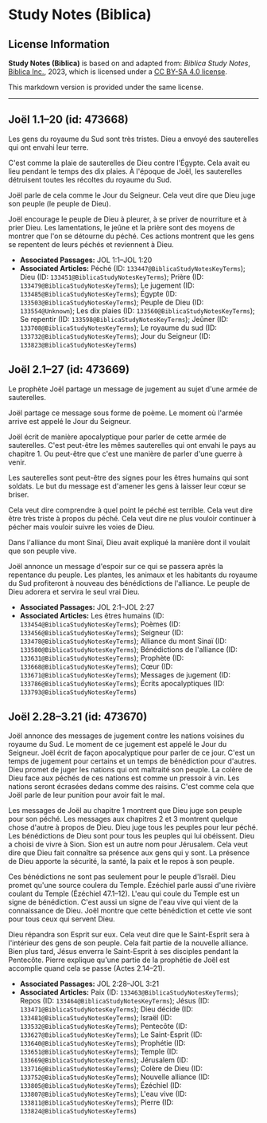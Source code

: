 # Study Notes (Biblica)

## License Information

**Study Notes (Biblica)** is based on and adapted from: _Biblica Study Notes_, [Biblica Inc.](https://www.biblica.com/), 2023, which is licensed under a [CC BY-SA 4.0 license](https://creativecommons.org/licenses/by-sa/4.0/legalcode.en).

This markdown version is provided under the same license.



--------------------------------

## Joël 1.1–20 (id: 473668)

Les gens du royaume du Sud sont très tristes. Dieu a envoyé des sauterelles qui ont envahi leur terre.

C'est comme la plaie de sauterelles de Dieu contre l'Égypte. Cela avait eu lieu pendant le temps des dix plaies. À l'époque de Joël, les sauterelles détruisent toutes les récoltes du royaume du Sud.

Joël parle de cela comme le Jour du Seigneur. Cela veut dire que Dieu juge son peuple (le peuple de Dieu).

Joël encourage le peuple de Dieu à pleurer, à se priver de nourriture et à prier Dieu. Les lamentations, le jeûne et la prière sont des moyens de montrer que l'on se détourne du péché. Ces actions montrent que les gens se repentent de leurs péchés et reviennent à Dieu.

* **Associated Passages:** JOL 1:1–JOL 1:20
* **Associated Articles:** Péché (ID: `133447@BiblicaStudyNotesKeyTerms`); Dieu (ID: `133451@BiblicaStudyNotesKeyTerms`); Prière (ID: `133479@BiblicaStudyNotesKeyTerms`); Le jugement (ID: `133485@BiblicaStudyNotesKeyTerms`); Égypte (ID: `133503@BiblicaStudyNotesKeyTerms`); Peuple de Dieu (ID: `133554@Unknown`); Les dix plaies (ID: `133560@BiblicaStudyNotesKeyTerms`); Se repentir (ID: `133598@BiblicaStudyNotesKeyTerms`); Jeûner (ID: `133708@BiblicaStudyNotesKeyTerms`); Le royaume du sud (ID: `133732@BiblicaStudyNotesKeyTerms`); Jour du Seigneur (ID: `133823@BiblicaStudyNotesKeyTerms`)

## Joël 2.1–27 (id: 473669)

Le prophète Joël partage un message de jugement au sujet d'une armée de sauterelles.

Joël partage ce message sous forme de poème. Le moment où l'armée arrive est appelé le Jour du Seigneur.

Joël écrit de manière apocalyptique pour parler de cette armée de sauterelles. C'est peut\-être les mêmes sauterelles qui ont envahi le pays au chapitre 1\. Ou peut\-être que c'est une manière de parler d'une guerre à venir.

Les sauterelles sont peut\-être des signes pour les êtres humains qui sont soldats. Le but du message est d'amener les gens à laisser leur cœur se briser.

Cela veut dire comprendre à quel point le péché est terrible. Cela veut dire être très triste à propos du péché. Cela veut dire ne plus vouloir continuer à pécher mais vouloir suivre les voies de Dieu.

Dans l'alliance du mont Sinaï, Dieu avait expliqué la manière dont il voulait que son peuple vive.

Joël annonce un message d'espoir sur ce qui se passera après la repentance du peuple. Les plantes, les animaux et les habitants du royaume du Sud profiteront à nouveau des bénédictions de l'alliance. Le peuple de Dieu adorera et servira le seul vrai Dieu.

* **Associated Passages:** JOL 2:1–JOL 2:27
* **Associated Articles:** Les êtres humains (ID: `133454@BiblicaStudyNotesKeyTerms`); Poèmes (ID: `133456@BiblicaStudyNotesKeyTerms`); Seigneur (ID: `133478@BiblicaStudyNotesKeyTerms`); Alliance du mont Sinaï (ID: `133580@BiblicaStudyNotesKeyTerms`); Bénédictions de l'alliance (ID: `133631@BiblicaStudyNotesKeyTerms`); Prophète (ID: `133668@BiblicaStudyNotesKeyTerms`); Cœur (ID: `133671@BiblicaStudyNotesKeyTerms`); Messages de jugement (ID: `133786@BiblicaStudyNotesKeyTerms`); Écrits apocalyptiques (ID: `133793@BiblicaStudyNotesKeyTerms`)

## Joël 2.28–3.21 (id: 473670)

Joël annonce des messages de jugement contre les nations voisines du royaume du Sud. Le moment de ce jugement est appelé le Jour du Seigneur. Joël écrit de façon apocalyptique pour parler de ce jour. C'est un temps de jugement pour certains et un temps de bénédiction pour d'autres. Dieu promet de juger les nations qui ont maltraité son peuple. La colère de Dieu face aux péchés de ces nations est comme un pressoir à vin. Les nations seront écrasées dedans comme des raisins. C'est comme cela que Joël parle de leur punition pour avoir fait le mal.

Les messages de Joël au chapitre 1 montrent que Dieu juge son peuple pour son péché. Les messages aux chapitres 2 et 3 montrent quelque chose d'autre à propos de Dieu. Dieu juge tous les peuples pour leur péché. Les bénédictions de Dieu sont pour tous les peuples qui lui obéissent. Dieu a choisi de vivre à Sion. Sion est un autre nom pour Jérusalem. Cela veut dire que Dieu fait connaître sa présence aux gens qui y sont. La présence de Dieu apporte la sécurité, la santé, la paix et le repos à son peuple.

Ces bénédictions ne sont pas seulement pour le peuple d'Israël. Dieu promet qu'une source coulera du Temple. Ézéchiel parle aussi d'une rivière coulant du Temple (Ézéchiel 47\.1–12\). L'eau qui coule du Temple est un signe de bénédiction. C'est aussi un signe de l'eau vive qui vient de la connaissance de Dieu. Joël montre que cette bénédiction et cette vie sont pour tous ceux qui servent Dieu.

Dieu répandra son Esprit sur eux. Cela veut dire que le Saint\-Esprit sera à l'intérieur des gens de son peuple. Cela fait partie de la nouvelle alliance. Bien plus tard, Jésus enverra le Saint\-Esprit à ses disciples pendant la Pentecôte. Pierre explique qu'une partie de la prophétie de Joël est accomplie quand cela se passe (Actes 2\.14–21\).

* **Associated Passages:** JOL 2:28–JOL 3:21
* **Associated Articles:** Paix (ID: `133463@BiblicaStudyNotesKeyTerms`); Repos (ID: `133464@BiblicaStudyNotesKeyTerms`); Jésus (ID: `133471@BiblicaStudyNotesKeyTerms`); Dieu décide (ID: `133481@BiblicaStudyNotesKeyTerms`); Israël (ID: `133532@BiblicaStudyNotesKeyTerms`); Pentecôte (ID: `133627@BiblicaStudyNotesKeyTerms`); Le Saint-Esprit (ID: `133640@BiblicaStudyNotesKeyTerms`); Prophétie (ID: `133651@BiblicaStudyNotesKeyTerms`); Temple (ID: `133669@BiblicaStudyNotesKeyTerms`); Jérusalem (ID: `133716@BiblicaStudyNotesKeyTerms`); Colère de Dieu (ID: `133752@BiblicaStudyNotesKeyTerms`); Nouvelle alliance (ID: `133805@BiblicaStudyNotesKeyTerms`); Ézéchiel (ID: `133807@BiblicaStudyNotesKeyTerms`); L'eau vive (ID: `133811@BiblicaStudyNotesKeyTerms`); Pierre (ID: `133824@BiblicaStudyNotesKeyTerms`)


